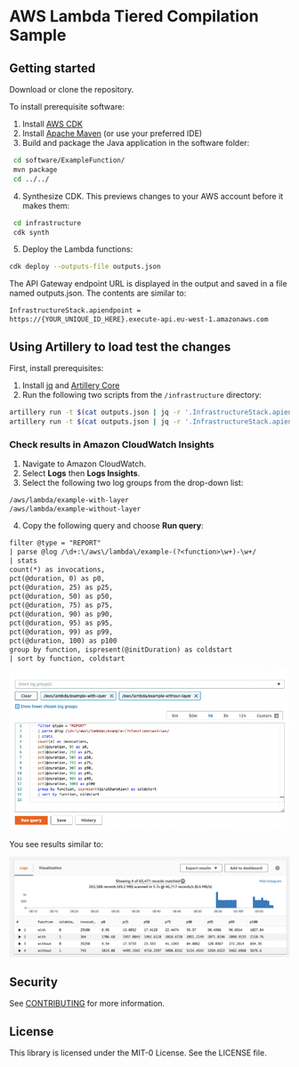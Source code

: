 # AWS Lambda Tiered Compilation Sample

## Getting started

Download or clone the repository.

To install prerequisite software:

1. Install [AWS CDK](https://docs.aws.amazon.com/cdk/latest/guide/getting_started.html])
2. Install [Apache Maven](https://maven.apache.org/install.html) (or use your preferred IDE)
3. Build and package the Java application in the software folder:

```bash
 cd software/ExampleFunction/
 mvn package
 cd ../../
```

4. Synthesize CDK. This previews changes to your AWS account before it makes them:

```bash
 cd infrastructure
 cdk synth
```

5. Deploy the Lambda functions:

```bash
cdk deploy --outputs-file outputs.json
```

The API Gateway endpoint URL is displayed in the output and saved in a file named outputs.json. The contents are similar to:

```
InfrastructureStack.apiendpoint = https://{YOUR_UNIQUE_ID_HERE}.execute-api.eu-west-1.amazonaws.com
```

## Using Artillery to load test the changes

First, install prerequisites:

1. Install [jq](https://stedolan.github.io/jq/) and [Artillery Core](https://artillery.io/docs/guides/getting-started/installing-artillery.html)
2. Run the following two scripts from the `/infrastructure` directory:

```bash
artillery run -t $(cat outputs.json | jq -r '.InfrastructureStack.apiendpoint') -v '{ "url": "/without" }' loadtest.yml
artillery run -t $(cat outputs.json | jq -r '.InfrastructureStack.apiendpoint') -v '{ "url": "/with" }' loadtest.yml
```

### Check results in Amazon CloudWatch Insights

1. Navigate to Amazon CloudWatch. 
2. Select **Logs** then **Logs Insights**.
3. Select the following two log groups from the drop-down list:

```
/aws/lambda/example-with-layer
/aws/lambda/example-without-layer
```

4. Copy the following query and choose **Run query**:

```
filter @type = "REPORT"
| parse @log /\d+:\/aws\/lambda\/example-(?<function>\w+)-\w+/
| stats
count(*) as invocations,
pct(@duration, 0) as p0,
pct(@duration, 25) as p25,
pct(@duration, 50) as p50,
pct(@duration, 75) as p75,
pct(@duration, 90) as p90,
pct(@duration, 95) as p95,
pct(@duration, 99) as p99,
pct(@duration, 100) as p100
group by function, ispresent(@initDuration) as coldstart
| sort by function, coldstart
```

![Resuts](docs/insights-query.png)

You see results similar to:

![Resuts](docs/results.png)

## Security

See [CONTRIBUTING](CONTRIBUTING.md#security-issue-notifications) for more information.

## License

This library is licensed under the MIT-0 License. See the LICENSE file.

